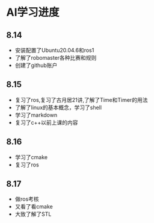 # AI学习进度
## 8.14
* 安装配置了Ubuntu20.04.6和ros1
* 了解了robomaster各种比赛和规则
* 创建了github账户

## 8.15
* 复习了ros,复习了古月居21讲,了解了Time和Timer的用法
* 了解了linux的基本概念，学习了shell
* 学习了markdown
* 复习了c++以前上课的内容

## 8.16
* 学习了cmake
* 复习了ros

## 8.17
* 做ros考核
* 又看了看cmake
* 大致了解了STL

